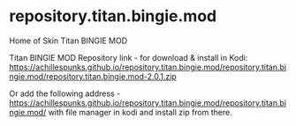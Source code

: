 # repository.titan.bingie.mod
Home of Skin Titan BINGIE MOD

Titan BINGIE MOD Repository link - for download & install in Kodi:
https://achillespunks.github.io/repository.titan.bingie.mod/repository.titan.bingie.mod/repository.titan.bingie.mod-2.0.1.zip

Or add the following address - https://achillespunks.github.io/repository.titan.bingie.mod/repository.titan.bingie.mod/ with file manager in kodi and install zip from there.
